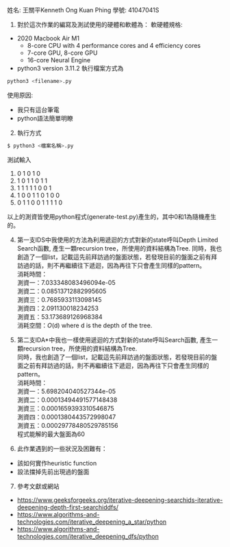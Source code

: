 姓名: 王關平Kenneth Ong Kuan Phing 學號: 41047041S

1. 對於這次作業的編寫及測試使用的硬體和軟體為：
軟硬體規格:
- 2020 Macbook Air M1 
  - 8-core CPU with 4 perform­ance cores and 4 efficiency cores
  - 7-core GPU, 8-core GPU
  - 16-core Neural Engine
- python3 version 3.11.2
執行檔案方式為
```bash
python3 <filename>.py
```

使用原因:
- 我只有這台筆電
- python語法簡單明瞭

2. 執行方式
```bash
$ python3 <檔案名稱>.py
```
測試輸入
1. 0 1 0 1 0
1. 1 0 1 1 0 1 1
1. 1 1 1 1 1 0 0 1
1. 1 0 0 1 1 0 1 0 0
1. 0 1 1 0 0 1 1 1 1 0

以上的測資皆使用python程式(generate-test.py)產生的，其中0和1為隨機產生的。

4. 第一支IDS中我使用的方法為利用遞迴的方式對新的state呼叫Depth Limited Search函數, 產生一顆recursion tree，所使用的資料結構為Tree.
同時，我也創造了一個list，記載這先前拜訪過的盤面狀態，若發現目前的盤面之前有拜訪過的話，則不再繼續往下遞迴，因為再往下只會產生同樣的pattern。\
消耗時間：\
測資一：7.033348083496094e-05\
測資二：0.08513712882995605\
測資三：0.7685933113098145\
測資四：2.091130018234253\
測資五：53.173689126968384\
消耗空間：$O(\text{d})$ where d is the depth of the tree.

5. 第二支IDA*中我也一樣使用遞迴的方式對新的state呼叫Search函數, 產生一顆recursion tree，所使用的資料結構為Tree.\
同時，我也創造了一個list，記載這先前拜訪過的盤面狀態，若發現目前的盤面之前有拜訪過的話，則不再繼續往下遞迴，因為再往下只會產生同樣的pattern。\
消耗時間：\
測資一：5.698204040527344e-05\
測資二：0.00013494491577148438\
測資三：0.0001659393310546875\
測資四：0.0001380443572998047\
測資五：0.00029778480529785156\
程式能解的最大盤面為60

6. 此作業遇到的一些狀況及困難有：
- 該如何實作heuristic function
- 設法擋掉先前出現過的盤面

7. 參考文獻或網站
- https://www.geeksforgeeks.org/iterative-deepening-searchids-iterative-deepening-depth-first-searchiddfs/
- https://www.algorithms-and-technologies.com/iterative_deepening_a_star/python
- https://www.algorithms-and-technologies.com/iterative_deepening_dfs/python
